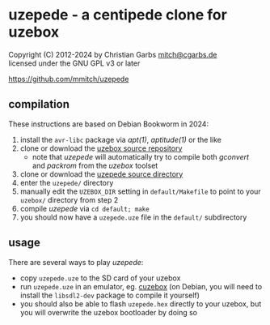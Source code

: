 # uzepede - a centipede clone for uzebox

Copyright (C) 2012-2024 by  Christian Garbs <mitch@cgarbs.de>  
licensed under the GNU GPL v3 or later

<https://github.com/mmitch/uzepede>

## compilation

These instructions are based on Debian Bookworm in 2024:

1. install the `avr-libc` package via _apt(1)_, _aptitude(1)_ or the like
2. clone or download the [uzebox source repository][1]
   - note that _uzepede_ will automatically try to compile both
     _gconvert_ and _packrom_ from the _uzebox_ toolset
3. clone or download the [uzepede source directory][2]
4. enter the `uzepede/` directory
5. manually edit the `UZEBOX_DIR` setting in `default/Makefile`
   to point to your `uzebox/` directory from step 2
6. compile _uzepede_ via `cd default; make`
7. you should now have a `uzepede.uze` file in the `default/` subdirectory

[1]: https://github.com/Uzebox/uzebox
[2]: https://github.com/mmitch/uzepede

## usage

There are several ways to play _uzepede_:

- copy `uzepede.uze` to the SD card of your uzebox
- run `uzepede.uze` in an emulator, eg. [cuzebox][3]
  (on Debian, you will need to install the `libsdl2-dev` package to compile it yourself)
- you should also be able to flash `uzepede.hex` directly to your uzebox,
  but you will overwrite the uzebox bootloader by doing so

[3]: https://github.com/Jubatian/cuzebox
